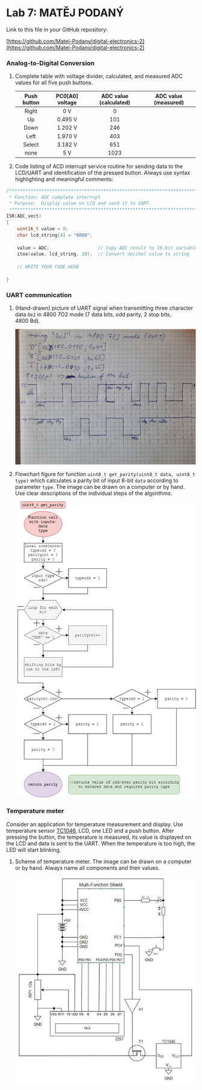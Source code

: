 # Lab 7: MATĚJ PODANÝ

Link to this file in your GitHub repository:

[https://github.com/Matej-Podany/digital-electronics-2](https://github.com/Matej-Podany/digital-electronics-2)


### Analog-to-Digital Conversion

1. Complete table with voltage divider, calculated, and measured ADC values for all five push buttons.

   | **Push button** | **PC0[A0] voltage** | **ADC value (calculated)** | **ADC value (measured)** |
   | :-: | :-: | :-: | :-: |
   | Right  | 0&nbsp;V | 0   |  |
   | Up     | 0.495&nbsp;V | 101 |  |
   | Down   | 1.202&nbsp;V | 246 |  |
   | Left   | 1.970&nbsp;V | 403 |  |
   | Select | 3.182&nbsp;V | 651 |  |
   | none   | 5&nbsp;V | 1023 |  |

2. Code listing of ACD interrupt service routine for sending data to the LCD/UART and identification of the pressed button. Always use syntax highlighting and meaningful comments:

```c
/**********************************************************************
 * Function: ADC complete interrupt
 * Purpose:  Display value on LCD and send it to UART.
 **********************************************************************/
ISR(ADC_vect)
{
    uint16_t value = 0;
    char lcd_string[4] = "0000";

    value = ADC;                  // Copy ADC result to 16-bit variable
    itoa(value, lcd_string, 10);  // Convert decimal value to string

    // WRITE YOUR CODE HERE

}
```


### UART communication

1. (Hand-drawn) picture of UART signal when transmitting three character data `De2` in 4800 7O2 mode (7 data bits, odd parity, 2 stop bits, 4800&nbsp;Bd).

   ![Figure](https://github.com/Matej-Podany/digital-electronics-2/blob/main/Labs/07-uart/images/figure.jpg "Figure")

2. Flowchart figure for function `uint8_t get_parity(uint8_t data, uint8_t type)` which calculates a parity bit of input 8-bit `data` according to parameter `type`. The image can be drawn on a computer or by hand. Use clear descriptions of the individual steps of the algorithms.

   ![Flowchart](https://github.com/Matej-Podany/digital-electronics-2/blob/main/Labs/07-uart/images/flowchart.png "Flowchart")


### Temperature meter

Consider an application for temperature measurement and display. Use temperature sensor [TC1046](http://ww1.microchip.com/downloads/en/DeviceDoc/21496C.pdf), LCD, one LED and a push button. After pressing the button, the temperature is measured, its value is displayed on the LCD and data is sent to the UART. When the temperature is too high, the LED will start blinking.

1. Scheme of temperature meter. The image can be drawn on a computer or by hand. Always name all components and their values.

   ![Schematic](https://github.com/Matej-Podany/digital-electronics-2/blob/main/Labs/07-uart/images/schematic.jpg "Schematic")